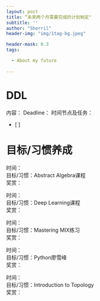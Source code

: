 ```yaml
---
layout: post
title: “未来两个月需要完成的计划制定"
subtitle: ''
author: "Sherril"
header-img: "img/1tag-bg.jpeg"

header-mask: 0.3
tags:

  - About my future
  
---
```


# DDL

内容：
Deadline：
时间节点及任务：
* [ ] 



# 目标/习惯养成
时间：  
目标/习惯：Abstract Algebra课程  
奖赏：  


时间：  
目标/习惯：Deep Learning课程  
奖赏：  


时间：  
目标/习惯：Mastering MIX练习  
奖赏：  

时间：  
目标/习惯：Python廖雪峰  
奖赏：  

时间：  
目标/习惯：Introduction to Topology  
奖赏：  
